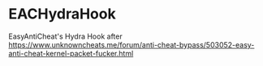 # EACHydraHook
EasyAntiCheat's Hydra Hook after https://www.unknowncheats.me/forum/anti-cheat-bypass/503052-easy-anti-cheat-kernel-packet-fucker.html
